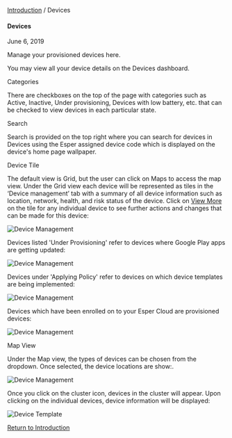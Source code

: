 [Introduction](../index.html) / Devices

#### Devices

June 6, 2019

Manage your provisioned devices here.

You may view all your device details on the Devices dashboard.

Categories

There are checkboxes on the top of the page with categories such as Active, Inactive, Under provisioning, Devices with low battery, etc. that can be checked to view devices in each particular state.

Search

Search is provided on the top right where you can search for devices in Devices using the Esper assigned device code which is displayed on the device's home page wallpaper.

Device Tile

The default view is Grid, but the user can click on Maps to access the map view. Under the Grid view each device will be represented as tiles in the ‘Device management’ tab with a summary of all device information such as location, network, health, and risk status of the device. Click on [View More](-/index.html) on the tile for any individual device to see further actions and changes that can be made for this device:

![Device Management](https://documentation-media.s3.amazonaws.com/images/1_DM.width-800.png?AWSAccessKeyId=AKIAJHOTEM5S4GAN2SGA&Signature=8kgJXiJcDscL8kKV7ADARP7ACF8%3D&Expires=1559913434)

Devices listed 'Under Provisioning' refer to devices where Google Play apps are getting updated:

![Device Management](https://documentation-media.s3.amazonaws.com/images/Under_Provisioning.width-800.png?AWSAccessKeyId=AKIAJHOTEM5S4GAN2SGA&Signature=Zo7NC4YIjyUObBpkPg2AwBP2X18%3D&Expires=1559913434)

Devices under 'Applying Policy' refer to devices on which device templates are being implemented:

![Device Management](https://documentation-media.s3.amazonaws.com/images/Applying_Policy.width-800.png?AWSAccessKeyId=AKIAJHOTEM5S4GAN2SGA&Signature=iKcrj7bu6cOLGAbOlhLAqDEsAnw%3D&Expires=1559913434)

Devices which have been enrolled on to your Esper Cloud are provisioned devices:

![Device Management](https://documentation-media.s3.amazonaws.com/images/Provisioned.width-800.png?AWSAccessKeyId=AKIAJHOTEM5S4GAN2SGA&Signature=exLiHSP1CKm%2FBoffjSlwgZIFBng%3D&Expires=1559913434)

Map View

Under the Map view, the types of devices can be chosen from the dropdown. Once selected, the device locations are show:.

![Device Management](https://documentation-media.s3.amazonaws.com/images/1.1_DM.width-800.png?AWSAccessKeyId=AKIAJHOTEM5S4GAN2SGA&Signature=TeHZEMvr7TE19mMRDTWznt75YVQ%3D&Expires=1559913434)

Once you click on the cluster icon, devices in the cluster will appear. Upon clicking on the individual devices, device information will be displayed:

![Device Template](https://documentation-media.s3.amazonaws.com/images/1.2_DM.width-800.png?AWSAccessKeyId=AKIAJHOTEM5S4GAN2SGA&Signature=yKO7cDxinVv4dHQbayDJpis2%2Feo%3D&Expires=1559913434)

[Return to Introduction](../index.html)